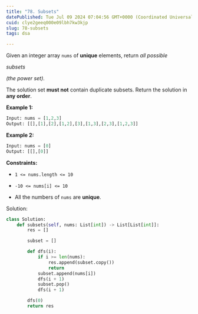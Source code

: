 ```yaml
---
title: "78. Subsets"
datePublished: Tue Jul 09 2024 07:04:56 GMT+0000 (Coordinated Universal Time)
cuid: clye2geeq000e09lbh7kw3kjp
slug: 78-subsets
tags: dsa

---
```


Given an integer array `nums` of **unique** elements, return *all possible*

*subsets*

*(the power set)*.

The solution set **must not** contain duplicate subsets. Return the solution in **any order**.

**Example 1:**

```python
Input: nums = [1,2,3]
Output: [[],[1],[2],[1,2],[3],[1,3],[2,3],[1,2,3]]
```

**Example 2:**

```python
Input: nums = [0]
Output: [[],[0]]
```

**Constraints:**

* `1 <= nums.length <= 10`
    
* `-10 <= nums[i] <= 10`
    
* All the numbers of `nums` are **unique**.
    

Solution:

```python
class Solution:
    def subsets(self, nums: List[int]) -> List[List[int]]:
        res = []

        subset = []

        def dfs(i):
            if i >= len(nums):
                res.append(subset.copy())
                return
            subset.append(nums[i])
            dfs(i + 1)
            subset.pop()
            dfs(i + 1)

        dfs(0)
        return res
```